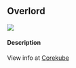 ## Overlord
<img src="https://travis-ci.org/metral/overlord.svg?branch=master"></p>

#### Description
View info at [Corekube](https://github.com/metral/corekube)
